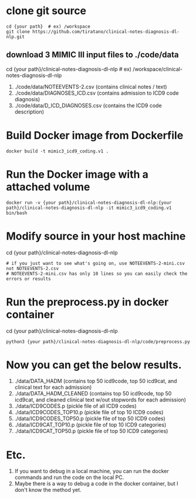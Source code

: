 # clone git source
    cd {your path}  # ex) /workspace
    git clone https://github.com/tiratano/clinical-notes-diagnosis-dl-nlp.git

## download 3 MIMIC III input files to ./code/data
cd {your path}/clinical-notes-diagnosis-dl-nlp  # ex) /workspace/clinical-notes-diagnosis-dl-nlp
1. ./code/data/NOTEEVENTS-2.csv (contains clinical notes / text)
2. ./code/data/DIAGNOSES_ICD.csv (contains admission to ICD9 code diagnosis)
3. ./code/data/D_ICD_DIAGNOSES.csv (contains the ICD9 code description)

# Build Docker image from Dockerfile
    docker build -t mimic3_icd9_coding.v1 .

# Run the Docker image with a attached volume
    docker run -v {your path}/clinical-notes-diagnosis-dl-nlp:{your path}/clinical-notes-diagnosis-dl-nlp -it mimic3_icd9_coding.v1 bin/bash

# Modify source in your host machine 
cd {your path}/clinical-notes-diagnosis-dl-nlp

    # if you just want to see what's going on, use NOTEEVENTS-2-mini.csv not NOTEEVENTS-2.csv
    # NOTEEVENTS-2-mini.csv has only 10 lines so you can easily check the errors or results

# Run the preprocess.py in docker container
cd {your path}/clinical-notes-diagnosis-dl-nlp

    python3 {your path}/clinical-notes-diagnosis-dl-nlp/code/preprocess.py

# Now you can get the below results.
1. ./data/DATA_HADM (contains top 50 icd9code, top 50 icd9cat, and clinical text for each admission)
2. ./data/DATA_HADM_CLEANED (contains top 50 icd9code, top 50 icd9cat, and cleaned clinical text w/out stopwords for each admission)
3. ./data/ICD9CODES.p (pickle file of all ICD9 codes)
4. ./data/ICD9CODES_TOP10.p (pickle file of top 10 ICD9 codes)
5. ./data/ICD9CODES_TOP50.p (pickle file of top 50 ICD9 codes)
6. ./data/ICD9CAT_TOP10.p (pickle file of top 10 ICD9 categories)
7. ./data/ICD9CAT_TOP50.p (pickle file of top 50 ICD9 categories)

# Etc.
1. If you want to debug in a local machine, you can run the docker commands and run the code on the local PC.
2. Maybe there is a way to debug a code in the docker container, but I don't know the method yet.
